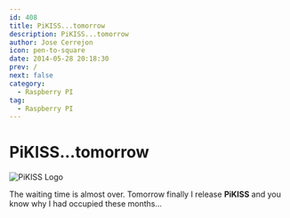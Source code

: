 ```yaml
---
id: 408
title: PiKISS...tomorrow
description: PiKISS...tomorrow
author: Jose Cerrejon
icon: pen-to-square
date: 2014-05-28 20:18:30
prev: /
next: false
category:
  - Raspberry PI
tag:
  - Raspberry PI
---
```


# PiKISS...tomorrow

![PiKISS Logo](/images/pikiss_400px_nobg.png)

The waiting time is almost over. Tomorrow finally I release **PiKISS** and you know why I had occupied these months...